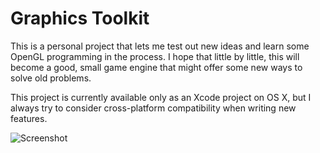 # Graphics Toolkit

This is a personal project that lets me test out new ideas and learn some OpenGL programming in the process. I hope that little by little, this will become a good, small game engine that might offer some new ways to solve old problems.

This project is currently available only as an Xcode project on OS X, but I always try to consider cross-platform compatibility when writing new features.

![Screenshot](http://aleksigron.com/s/graphics-toolkit_2015-09-04_21.16.44.png)
